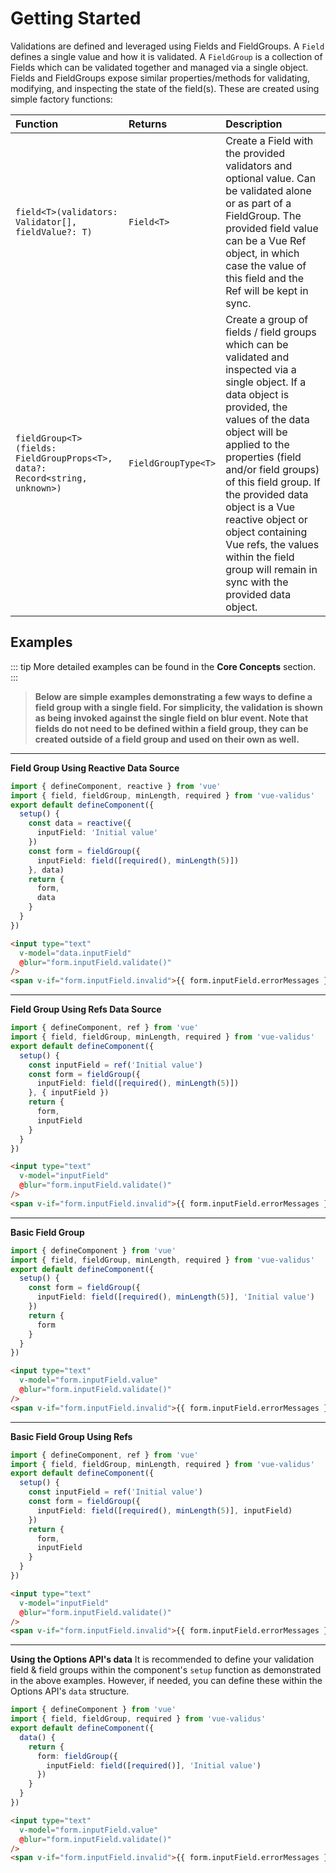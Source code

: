 # Getting Started

Validations are defined and leveraged using Fields and FieldGroups.  A `Field` defines a single value and how it is validated.  A `FieldGroup` is a collection of Fields which can be validated together and managed via a single object.  Fields and FieldGroups expose similar properties/methods for validating, modifying, and inspecting the state of the field(s).  These are created using simple factory functions:

**Function**|**Returns**|**Description**
:-----|:-----|:-----
`field<T>(validators: Validator[], fieldValue?: T)` | `Field<T>` | Create a Field with the provided validators and optional value.  Can be validated alone or as part of a FieldGroup.  The provided field value can be a Vue Ref object, in which case the value of this field and the Ref will be kept in sync.
`fieldGroup<T>(fields: FieldGroupProps<T>, data?: Record<string, unknown>)` | `FieldGroupType<T>` | Create a group of fields / field groups which can be validated and inspected via a single object.  If a data object is provided, the values of the data object will be applied to the properties (field and/or field groups) of this field group.  If the provided data object is a Vue reactive object or object containing Vue refs, the values within the field group will remain in sync with the provided data object.

## Examples

::: tip
More detailed examples can be found in the **Core Concepts** section.
:::

>**Below are simple examples demonstrating a few ways to define a field group with a single field.  For simplicity, the validation is shown as being invoked against the single field on blur event.  Note that fields do not need to be defined within a field group, they can be created outside of a field group and used on their own as well.**

---

**Field Group Using Reactive Data Source**
```ts
import { defineComponent, reactive } from 'vue'
import { field, fieldGroup, minLength, required } from 'vue-validus'
export default defineComponent({
  setup() {
    const data = reactive({
      inputField: 'Initial value'
    })
    const form = fieldGroup({
      inputField: field([required(), minLength(5)])
    }, data)
    return {
      form,
      data
    }
  }
})
```
```html
<input type="text"
  v-model="data.inputField"
  @blur="form.inputField.validate()"
/>
<span v-if="form.inputField.invalid">{{ form.inputField.errorMessages }}</span>
```

---

**Field Group Using Refs Data Source**
```ts
import { defineComponent, ref } from 'vue'
import { field, fieldGroup, minLength, required } from 'vue-validus'
export default defineComponent({
  setup() {
    const inputField = ref('Initial value')
    const form = fieldGroup({
      inputField: field([required(), minLength(5)])
    }, { inputField })
    return {
      form,
      inputField
    }
  }
})
```
```html
<input type="text"
  v-model="inputField"
  @blur="form.inputField.validate()"
/>
<span v-if="form.inputField.invalid">{{ form.inputField.errorMessages }}</span>
```

---

**Basic Field Group**
```ts
import { defineComponent } from 'vue'
import { field, fieldGroup, minLength, required } from 'vue-validus'
export default defineComponent({
  setup() {
    const form = fieldGroup({
      inputField: field([required(), minLength(5)], 'Initial value')
    })
    return {
      form
    }
  }
})
```
```html
<input type="text"
  v-model="form.inputField.value"
  @blur="form.inputField.validate()"
/>
<span v-if="form.inputField.invalid">{{ form.inputField.errorMessages }}</span>
```

---

**Basic Field Group Using Refs**
```ts
import { defineComponent, ref } from 'vue'
import { field, fieldGroup, minLength, required } from 'vue-validus'
export default defineComponent({
  setup() {
    const inputField = ref('Initial value')
    const form = fieldGroup({
      inputField: field([required(), minLength(5)], inputField)
    })
    return {
      form,
      inputField
    }
  }
})
```
```html
<input type="text"
  v-model="inputField"
  @blur="form.inputField.validate()"
/>
<span v-if="form.inputField.invalid">{{ form.inputField.errorMessages }}</span>
```

---

**Using the Options API's data**
It is recommended to define your validation field & field groups within the component's `setup` function as demonstrated in the above examples.  However, if needed, you can define these within the Options API's `data` structure.

```typescript
import { defineComponent } from 'vue'
import { field, fieldGroup, required } from 'vue-validus'
export default defineComponent({
  data() {
    return {
      form: fieldGroup({
        inputField: field([required()], 'Initial value')
      })
    }
  }
})
```
```html
<input type="text"
  v-model="form.inputField.value"
  @blur="form.inputField.validate()"
/>
<span v-if="form.inputField.invalid">{{ form.inputField.errorMessages }}</span>
```